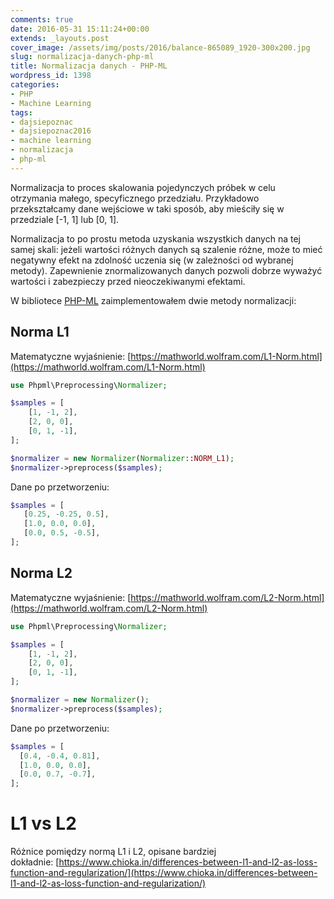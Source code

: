 ```yaml
---
comments: true
date: 2016-05-31 15:11:24+00:00
extends: _layouts.post
cover_image: /assets/img/posts/2016/balance-865089_1920-300x200.jpg
slug: normalizacja-danych-php-ml
title: Normalizacja danych - PHP-ML
wordpress_id: 1398
categories:
- PHP
- Machine Learning
tags:
- dajsiepoznac
- dajsiepoznac2016
- machine learning
- normalizacja
- php-ml
---
```


Normalizacja to proces skalowania pojedynczych próbek w celu otrzymania małego, specyficznego przedziału. Przykładowo przekształcamy dane wejściowe w taki sposób, aby mieściły się w przedziale [-1, 1] lub [0, 1].

<!-- more -->

Normalizacja to po prostu metoda uzyskania wszystkich danych na tej samej skali: jeżeli wartości różnych danych są szalenie różne, może to mieć negatywny efekt na zdolność uczenia się (w zależności od wybranej metody). Zapewnienie znormalizowanych danych pozwoli dobrze wyważyć wartości i zabezpieczy przed nieoczekiwanymi efektami.

W bibliotece [PHP-ML](https://github.com/php-ai/php-ml) zaimplementowałem dwie metody normalizacji:

## Norma L1

Matematyczne wyjaśnienie: [https://mathworld.wolfram.com/L1-Norm.html](https://mathworld.wolfram.com/L1-Norm.html)

    
```php
use Phpml\Preprocessing\Normalizer;

$samples = [
    [1, -1, 2],
    [2, 0, 0],
    [0, 1, -1],
];

$normalizer = new Normalizer(Normalizer::NORM_L1);
$normalizer->preprocess($samples);
```

Dane po przetworzeniu:
    
```php
$samples = [
   [0.25, -0.25, 0.5],
   [1.0, 0.0, 0.0],
   [0.0, 0.5, -0.5],
];
```

## Norma L2

Matematyczne wyjaśnienie: [https://mathworld.wolfram.com/L2-Norm.html](https://mathworld.wolfram.com/L2-Norm.html)
    
```php
use Phpml\Preprocessing\Normalizer;

$samples = [
    [1, -1, 2],
    [2, 0, 0],
    [0, 1, -1],
];

$normalizer = new Normalizer();
$normalizer->preprocess($samples);
```

Dane po przetworzeniu:
    
```php
$samples = [
  [0.4, -0.4, 0.81],
  [1.0, 0.0, 0.0],
  [0.0, 0.7, -0.7],
];
```

# L1 vs L2

Różnice pomiędzy normą L1 i L2, opisane bardziej dokładnie: [https://www.chioka.in/differences-between-l1-and-l2-as-loss-function-and-regularization/](https://www.chioka.in/differences-between-l1-and-l2-as-loss-function-and-regularization/)
